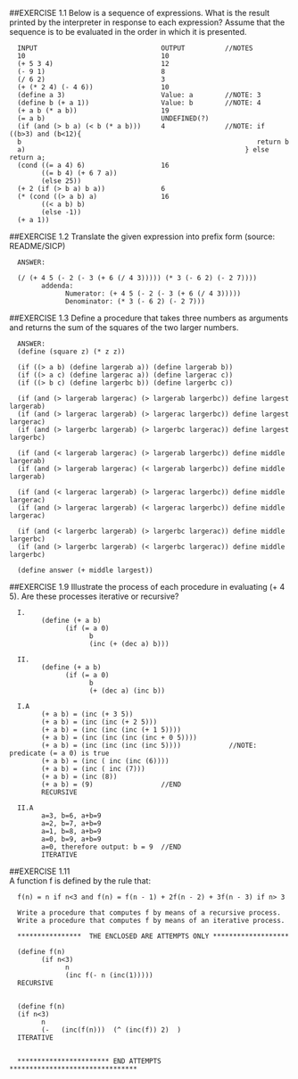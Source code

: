 ##EXERCISE 1.1
      Below is a sequence of expressions. What is the result printed by the interpreter in response to each expression? Assume that the sequence is to be evaluated in the order in which it is presented.

      INPUT                               OUTPUT          //NOTES
      10                                  10  
      (+ 5 3 4)                           12
      (- 9 1)                             8
      (/ 6 2)                             3
      (+ (* 2 4) (- 4 6))                 10
      (define a 3)                        Value: a        //NOTE: 3
      (define b (+ a 1))                  Value: b        //NOTE: 4
      (+ a b (* a b))                     19
      (= a b)                             UNDEFINED(?)
      (if (and (> b a) (< b (* a b)))     4               //NOTE: if ((b>3) and (b<12){
      b                                                           return b
      a)                                                       } else return a;
      (cond ((= a 4) 6)                   16                
            ((= b 4) (+ 6 7 a))
            (else 25))
      (+ 2 (if (> b a) b a))              6               
      (* (cond ((> a b) a)                16
            ((< a b) b)
            (else -1))
      (+ a 1))




##EXERCISE 1.2
      Translate the given expression into prefix form (source: README/SICP)
     
      ANSWER:
      
      (/ (+ 4 5 (- 2 (- 3 (+ 6 (/ 4 3))))) (* 3 (- 6 2) (- 2 7))))
            addenda:
                  Numerator: (+ 4 5 (- 2 (- 3 (+ 6 (/ 4 3)))))
                  Denominator: (* 3 (- 6 2) (- 2 7)))



##EXERCISE 1.3
      Define a procedure that takes three numbers as arguments and returns the sum of the squares of the two larger numbers.

      ANSWER:
      (define (square z) (* z z))

      (if ((> a b) (define largerab a)) (define largerab b)) 
      (if ((> a c) (define largerac a)) (define largerac c))
      (if ((> b c) (define largerbc b)) (define largerbc c))

      (if (and (> largerab largerac) (> largerab largerbc)) define largest largerab) 
      (if (and (> largerac largerab) (> largerac largerbc)) define largest largerac) 
      (if (and (> largerbc largerab) (> largerbc largerac)) define largest largerbc) 

      (if (and (< largerab largerac) (> largerab largerbc)) define middle largerab) 
      (if (and (> largerab largerac) (< largerab largerbc)) define middle largerab) 

      (if (and (< largerac largerab) (> largerac largerbc)) define middle largerac) 
      (if (and (> largerac largerab) (< largerac largerbc)) define middle largerac) 

      (if (and (< largerbc largerab) (> largerbc largerac)) define middle largerbc) 
      (if (and (> largerbc largerab) (< largerbc largerac)) define middle largerbc) 

      (define answer (+ middle largest))


##EXERCISE 1.9
      Illustrate the process of each procedure in evaluating (+ 4 5). Are these processes iterative or recursive?
      
      I.
            (define (+ a b)
                  (if (= a 0)
                        b
                        (inc (+ (dec a) b)))

      II.      
            (define (+ a b)
                  (if (= a 0)
                        b
                        (+ (dec a) (inc b))

      I.A
            (+ a b) = (inc (+ 3 5))
            (+ a b) = (inc (inc (+ 2 5)))
            (+ a b) = (inc (inc (inc (+ 1 5))))
            (+ a b) = (inc (inc (inc (inc + 0 5))))
            (+ a b) = (inc (inc (inc (inc 5))))            //NOTE: predicate (= a 0) is true
            (+ a b) = (inc ( inc (inc (6))))
            (+ a b) = (inc ( inc (7)))
            (+ a b) = (inc (8))
            (+ a b) = (9)                 //END
            RECURSIVE

      II.A
            a=3, b=6, a+b=9
            a=2, b=7, a+b=9
            a=1, b=8, a+b=9
            a=0, b=9, a+b=9
            a=0, therefore output: b = 9  //END
            ITERATIVE
 

##EXERCISE 1.11  
      A function f is defined by the rule that:
      
      f(n) = n if n<3 and f(n) = f(n - 1) + 2f(n - 2) + 3f(n - 3) if n> 3 
      
      Write a procedure that computes f by means of a recursive process. 
      Write a procedure that computes f by means of an iterative process.

      ****************  THE ENCLOSED ARE ATTEMPTS ONLY *******************
      
      (define f(n)
            (if n<3)
                  n
                  (inc f(- n (inc(1)))))
      RECURSIVE


      (define f(n)
      (if n<3)
            n
            (-   (inc(f(n)))  (^ (inc(f)) 2)  )
      ITERATIVE


      *********************** END ATTEMPTS ********************************



            